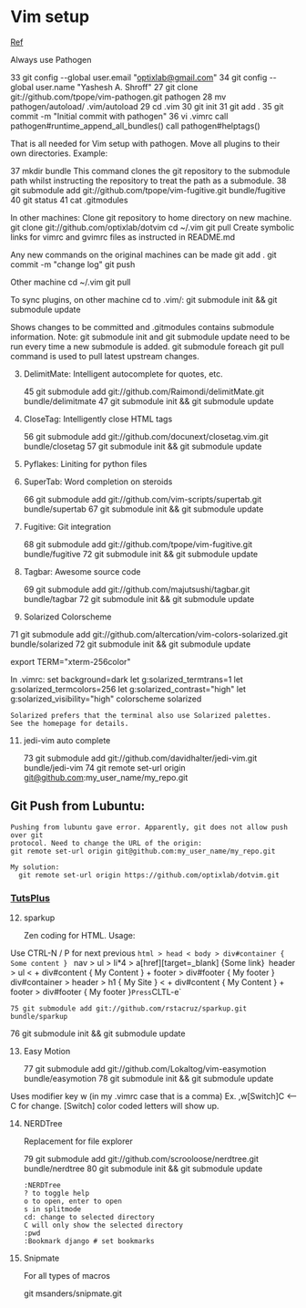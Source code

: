 # Vim setup
[Ref](http://mirnazim.org/writings/vim-plugins-i-use/)

Always use Pathogen

   33  git config --global user.email "optixlab@gmail.com"
   34  git config --global user.name "Yashesh A. Shroff"
   27  git clone git://github.com/tpope/vim-pathogen.git pathogen
   28  mv pathogen/autoload/ .vim/autoload
   29  cd .vim
   30  git init
   31  git add .
   35  git commit -m "Initial commit with pathogen"
   36  vi .vimrc
    call pathogen#runtime_append_all_bundles()
    call pathogen#helptags()

That is all needed for Vim setup with pathogen. 
Move all plugins to their own directories. 
Example:

   37  mkdir bundle
This command clones the git repository to the submodule path whilst instructing the repository to treat the path as a submodule.
   38  git submodule add git://github.com/tpope/vim-fugitive.git bundle/fugitive
   40  git status
   41  cat .gitmodules

   In other machines: 
     Clone git repository to home directory on new machine.
     git clone git://github.com/optixlab/dotvim
     cd ~/.vim
     git pull
     Create symbolic links for vimrc and gvimrc files as instructed in README.md

   Any new commands on the original machines can be made
   git add .
   git commit -m "change log"
   git push

   Other machine
     cd ~/.vim
     git pull

   To sync plugins, on other machine cd to .vim/:
     git submodule init && git submodule update

   Shows changes to be committed and .gitmodules contains submodule information.
Note: git submodule init and git submodule update need to be run every time a new submodule is added. git submodule foreach git pull command is used to pull latest upstream changes.

3. DelimitMate: Intelligent autocomplete for quotes, etc.

   45  git submodule add git://github.com/Raimondi/delimitMate.git bundle/delimitmate
   47  git submodule init && git submodule update

4. CloseTag: Intelligently close HTML tags

   56  git submodule add git://github.com/docunext/closetag.vim.git bundle/closetag
   57  git submodule init && git submodule update

5. Pyflakes: Liniting for python files


7. SuperTab: Word completion on steroids

   66  git submodule add git://github.com/vim-scripts/supertab.git bundle/supertab
   67  git submodule init && git submodule update

8. Fugitive: Git integration

   68  git submodule add git://github.com/tpope/vim-fugitive.git bundle/fugitive
   72  git submodule init && git submodule update

9. Tagbar: Awesome source code

   69  git submodule add git://github.com/majutsushi/tagbar.git bundle/tagbar
   72  git submodule init && git submodule update

10. Solarized Colorscheme

   71  git submodule add  git://github.com/altercation/vim-colors-solarized.git bundle/solarized
   72  git submodule init && git submodule update

   export TERM="xterm-256color"

   In .vimrc:
       set background=dark
       let g:solarized_termtrans=1
       let g:solarized_termcolors=256
       let g:solarized_contrast="high"
       let g:solarized_visibility="high"
       colorscheme solarized

	Solarized prefers that the terminal also use Solarized palettes. 
	See the homepage for details.

11. jedi-vim auto complete

	73 git submodule add git://github.com/davidhalter/jedi-vim.git bundle/jedi-vim
	74 git remote set-url origin git@github.com:my_user_name/my_repo.git

## Git Push from Lubuntu:

	Pushing from lubuntu gave error. Apparently, git does not allow push over git 
	protocol. Need to change the URL of the origin:
	git remote set-url origin git@github.com:my_user_name/my_repo.git

	My solution:
	  git remote set-url origin https://github.com/optixlab/dotvim.git

### [TutsPlus](https://www.youtube.com/playlist?list=PL036A7DC4BB7CA694)

12. sparkup

	Zen coding for HTML. Usage:

  Use CTRL-N / P for next previous
	` html > head < body > div#container { Some content } 
	` nav > ul > li*4 > a[href][target=_blank] {Some link}`
	`header > ul < + div#content { My Content } + footer > div#footer { My footer }`
  `div#container > header > h1 { My Site } < + div#content { My Content } + footer > div#footer { My footer }`
	Press `CLTL-e`

	75 git submodule add git://github.com/rstacruz/sparkup.git bundle/sparkup
  76 git submodule init && git submodule update

13. Easy Motion

	77 git submodule add git://github.com/Lokaltog/vim-easymotion bundle/easymotion
  78 git submodule init && git submodule update
  
  Uses modifier key <leader>w (in my .vimrc case that is a comma)
	Ex. ,w[Switch]C <-- C for change. [Switch] color coded letters will show up.

14. NERDTree

	Replacement for file explorer

	
	79 git submodule add git://github.com/scrooloose/nerdtree.git bundle/nerdtree
  80 git submodule init && git submodule update

	```
	:NERDTree
	? to toggle help
	o to open, enter to open
	s in splitmode
	cd: change to selected directory
	C will only show the selected directory
	:pwd 
	:Bookmark django # set bookmarks
	```
15. Snipmate

	For all types of macros

	git msanders/snipmate.git


